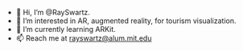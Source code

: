 - 👋 Hi, I’m @RaySwartz.
- 👀 I’m interested in AR, augmented reality, for tourism visualization.
- 🌱 I’m currently learning ARKit.
- 📫 Reach me at rayswartz@alum.mit.edu

<!---
RaySwartz/RaySwartz is a ✨ special ✨ repository because its `README.md` (this file) appears on your GitHub profile.
You can click the Preview link to take a look at your changes.
--->
